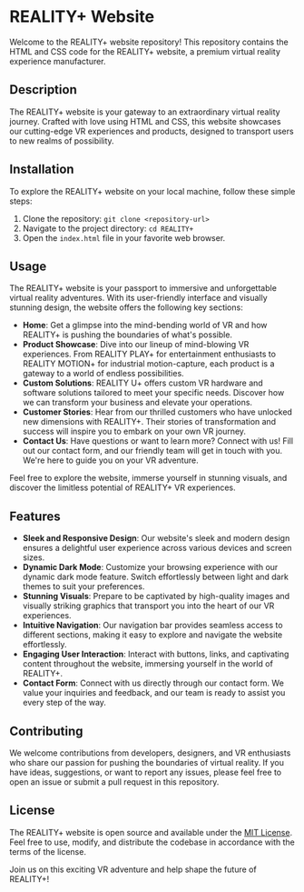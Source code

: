 # REALITY+ Website

Welcome to the REALITY+ website repository! This repository contains the HTML and CSS code for the REALITY+ website, a premium virtual reality experience manufacturer.

## Description

The REALITY+ website is your gateway to an extraordinary virtual reality journey. Crafted with love using HTML and CSS, this website showcases our cutting-edge VR experiences and products, designed to transport users to new realms of possibility.

## Installation

To explore the REALITY+ website on your local machine, follow these simple steps:

1. Clone the repository: `git clone <repository-url>`
2. Navigate to the project directory: `cd REALITY+`
3. Open the `index.html` file in your favorite web browser.

## Usage

The REALITY+ website is your passport to immersive and unforgettable virtual reality adventures. With its user-friendly interface and visually stunning design, the website offers the following key sections:

- **Home**: Get a glimpse into the mind-bending world of VR and how REALITY+ is pushing the boundaries of what's possible.
- **Product Showcase**: Dive into our lineup of mind-blowing VR experiences. From REALITY PLAY+ for entertainment enthusiasts to REALITY MOTION+ for industrial motion-capture, each product is a gateway to a world of endless possibilities.
- **Custom Solutions**: REALITY U+ offers custom VR hardware and software solutions tailored to meet your specific needs. Discover how we can transform your business and elevate your operations.
- **Customer Stories**: Hear from our thrilled customers who have unlocked new dimensions with REALITY+. Their stories of transformation and success will inspire you to embark on your own VR journey.
- **Contact Us**: Have questions or want to learn more? Connect with us! Fill out our contact form, and our friendly team will get in touch with you. We're here to guide you on your VR adventure.

Feel free to explore the website, immerse yourself in stunning visuals, and discover the limitless potential of REALITY+ VR experiences.

## Features

- **Sleek and Responsive Design**: Our website's sleek and modern design ensures a delightful user experience across various devices and screen sizes.
- **Dynamic Dark Mode**: Customize your browsing experience with our dynamic dark mode feature. Switch effortlessly between light and dark themes to suit your preferences.
- **Stunning Visuals**: Prepare to be captivated by high-quality images and visually striking graphics that transport you into the heart of our VR experiences.
- **Intuitive Navigation**: Our navigation bar provides seamless access to different sections, making it easy to explore and navigate the website effortlessly.
- **Engaging User Interaction**: Interact with buttons, links, and captivating content throughout the website, immersing yourself in the world of REALITY+.
- **Contact Form**: Connect with us directly through our contact form. We value your inquiries and feedback, and our team is ready to assist you every step of the way.

## Contributing

We welcome contributions from developers, designers, and VR enthusiasts who share our passion for pushing the boundaries of virtual reality. If you have ideas, suggestions, or want to report any issues, please feel free to open an issue or submit a pull request in this repository.

## License

The REALITY+ website is open source and available under the [MIT License](LICENSE). Feel free to use, modify, and distribute the codebase in accordance with the terms of the license.

Join us on this exciting VR adventure and help shape the future of REALITY+!
